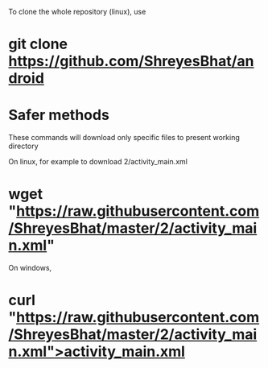 To clone the whole repository (linux), use
# git clone https://github.com/ShreyesBhat/android


# Safer methods
These commands will download only specific files to present working directory

On linux,
for example to download 2/activity_main.xml
# wget "https://raw.githubusercontent.com/ShreyesBhat/master/2/activity_main.xml"

On windows,

# curl "https://raw.githubusercontent.com/ShreyesBhat/master/2/activity_main.xml">activity_main.xml
